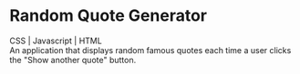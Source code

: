 # Random Quote Generator
CSS | Javascript | HTML <br>
An application that displays random famous quotes each time a user clicks the "Show another quote" button.
